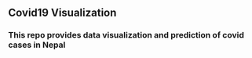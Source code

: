 ## Covid19 Visualization

### This repo provides data visualization and prediction of covid cases in Nepal
